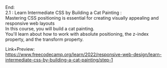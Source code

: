 End:  </br>
2.1 : Learn Intermediate CSS by Building a Cat Painting : </br>
Mastering CSS positioning is essential for creating visually appealing and responsive web layouts</br>
In this course, you will build a cat painting. </br>
You'll learn about how to work with absolute positioning, the z-index property, and the transform property.</br>

Link+Preview:<br>
https://www.freecodecamp.org/learn/2022/responsive-web-design/learn-intermediate-css-by-building-a-cat-painting/step-1

